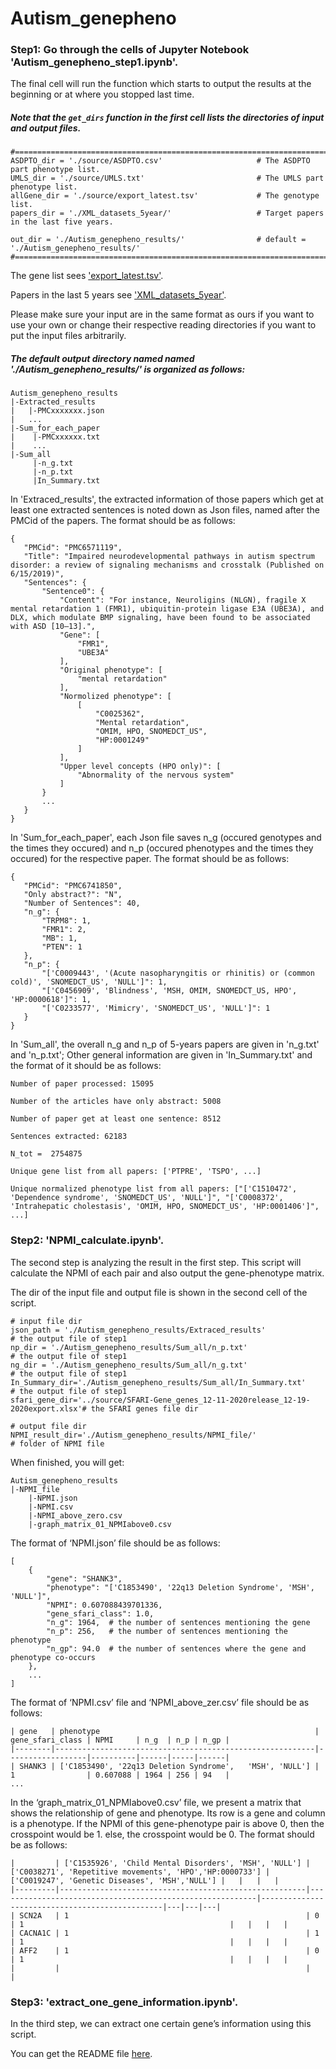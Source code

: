 # Autism_genepheno

 ### Step1: Go through the cells of Jupyter Notebook 'Autism_genepheno_step1.ipynb'.
 
 The final cell will run the function which starts to output the results at the beginning or at where you stopped last time.
 
 ##### Note that the `get_dirs` function in the first cell lists the directories of input and output files. 
 
 ```
#============================================================================================
ASDPTO_dir = './source/ASDPTO.csv'                     # The ASDPTO part phenotype list.
UMLS_dir = './source/UMLS.txt'                         # The UMLS part phenotype list.
allGene_dir = './source/export_latest.tsv'             # The genotype list.
papers_dir = './XML_datasets_5year/'                   # Target papers in the last five years.

out_dir = './Autism_genepheno_results/'                # default = './Autism_genepheno_results/'
#============================================================================================
```
The gene list sees ['export_latest.tsv'](https://drive.google.com/file/d/19suxgUE5VY0jrlY8kGoX3zyb_yHptgDi/view?usp=sharing).

Papers in the last 5 years see ['XML_datasets_5year'](https://drive.google.com/drive/folders/1431UFcXAqdx0lub2vSe28khxkSmt73__?usp=sharing).

Please make sure your input are in the same format as ours if you want to use your own or change their respective reading directories if you want to put the input files arbitrarily.


##### The default output directory named  named './Autism_genepheno_results/' is organized as follows:
```
Autism_genepheno_results
|-Extracted_results
|   |-PMCxxxxxxx.json
|   ...
|-Sum_for_each_paper
|    |-PMCxxxxxx.txt
|    ...
|-Sum_all
     |-n_g.txt
     |-n_p.txt
     |In_Summary.txt
```
In 'Extraced_results', the extracted information of those papers which get at least one extracted sentences is noted down as Json files, named after the PMCid of the papers. The format should be as follows:

 ```
{
    "PMCid": "PMC6571119", 
    "Title": "Impaired neurodevelopmental pathways in autism spectrum disorder: a review of signaling mechanisms and crosstalk (Published on 6/15/2019)", 
    "Sentences": {
        "Sentence0": {
            "Content": "For instance, Neuroligins (NLGN), fragile X mental retardation 1 (FMR1), ubiquitin-protein ligase E3A (UBE3A), and DLX, which modulate BMP signaling, have been found to be associated with ASD [10–13].", 
            "Gene": [
                "FMR1", 
                "UBE3A"
            ], 
            "Original phenotype": [
                "mental retardation"
            ], 
            "Normolized phenotype": [
                [
                    "C0025362", 
                    "Mental retardation", 
                    "OMIM, HPO, SNOMEDCT_US", 
                    "HP:0001249"
                ]
            ], 
            "Upper level concepts (HPO only)": [
                "Abnormality of the nervous system"
            ]
        }
        ...
    }
}

```

In 'Sum_for_each_paper', each Json file saves n_g (occured genotypes and the times they occured) and n_p (occured phenotypes and the times they occured) for the respective paper. The format should be as follows:


 ```
{
    "PMCid": "PMC6741850", 
    "Only abstract?": "N", 
    "Number of Sentences": 40, 
    "n_g": {
        "TRPM8": 1, 
        "FMR1": 2, 
        "MB": 1, 
        "PTEN": 1
    }, 
    "n_p": {
        "['C0009443', '(Acute nasopharyngitis or rhinitis) or (common cold)', 'SNOMEDCT_US', 'NULL']": 1, 
        "['C0456909', 'Blindness', 'MSH, OMIM, SNOMEDCT_US, HPO', 'HP:0000618']": 1, 
        "['C0233577', 'Mimicry', 'SNOMEDCT_US', 'NULL']": 1
    }
}

```

In 'Sum_all', the overall n_g and n_p of 5-years papers are given in 'n_g.txt' and 'n_p.txt'; Other general information are given in 'In_Summary.txt' and the format of it should be as follows:


 ```
Number of paper processed: 15095

Number of the articles have only abstract: 5008

Number of paper get at least one sentence: 8512

Sentences extracted: 62183

N_tot =  2754875

Unique gene list from all papers: ['PTPRE', 'TSPO', ...]

Unique normalized phenotype list from all papers: ["['C1510472', 'Dependence syndrome', 'SNOMEDCT_US', 'NULL']", "['C0008372', 'Intrahepatic cholestasis', 'OMIM, HPO, SNOMEDCT_US', 'HP:0001406']", ...]

```

 ### Step2: 'NPMI_calculate.ipynb'.
 
The second step is analyzing the result in the first step. This script will calculate the NPMI of each pair and also output the gene-phenotype matrix. 

The dir of the input file and output file is shown in the second cell of the script.

```
# input file dir
json_path = './Autism_genepheno_results/Extraced_results'              # the output file of step1
np_dir = './Autism_genepheno_results/Sum_all/n_p.txt'                  # the output file of step1
ng_dir = './Autism_genepheno_results/Sum_all/n_g.txt'                  # the output file of step1
In_Summary_dir='./Autism_genepheno_results/Sum_all/In_Summary.txt'     # the output file of step1
sfari_gene_dir='../source/SFARI-Gene_genes_12-11-2020release_12-19-2020export.xlsx'# the SFARI genes file dir

# output file dir
NPMI_result_dir='./Autism_genepheno_results/NPMI_file/'                # folder of NPMI file 
```

When finished, you will get:
```
Autism_genepheno_results
|-NPMI_file
    |-NPMI.json
    |-NPMI.csv
    |-NPMI_above_zero.csv
    |-graph_matrix_01_NPMIabove0.csv
```

The format of ‘NPMI.json’ file should be as follows:

```
[
    {
        "gene": "SHANK3",
        "phenotype": "['C1853490', '22q13 Deletion Syndrome', 'MSH', 'NULL']",
        "NPMI": 0.607088439701336,
        "gene_sfari_class": 1.0,
        "n_g": 1964,  # the number of sentences mentioning the gene
        "n_p": 256,   # the number of sentences mentioning the phenotype
        "n_gp": 94.0  # the number of sentences where the gene and phenotype co-occurs
    },
    ...
]
```

The format of ‘NPMI.csv’ file and ‘NPMI_above_zer.csv’ file should be as follows:

```
| gene   | phenotype                                                | gene_sfari_class | NPMI     | n_g  | n_p | n_gp |
|--------|----------------------------------------------------------|------------------|----------|------|-----|------|
| SHANK3 | ['C1853490', '22q13 Deletion Syndrome',   'MSH', 'NULL'] | 1                | 0.607088 | 1964 | 256 | 94   |
...

```

In the ‘graph_matrix_01_NPMIabove0.csv’ file, we present a matrix that shows the relationship of gene and phenotype. Its row is a gene and column is a phenotype. If the NPMI of this gene-phenotype pair is above 0, then the crosspoint would be 1. else, the crosspoint would be 0. The format should be as follows:

```
|         | ['C1535926', 'Child Mental Disorders', 'MSH', 'NULL'] | ['C0038271', 'Repetitive movements', 'HPO','HP:0000733'] | ['C0019247', 'Genetic Diseases', 'MSH','NULL'] |   |   |   |
|---------|-------------------------------------------------------|----------------------------------------------------------|------------------------------------------------|---|---|---|
| SCN2A   | 1                                                     | 0                                                        | 1                                              |   |   |   |
| CACNA1C | 1                                                     | 1                                                        | 1                                              |   |   |   |
| AFF2    | 1                                                     | 0                                                        | 1                                              |   |   |   |
|         |                                                       |                                                          |                   

```

 ### Step3: 'extract_one_gene_information.ipynb'.
 
 In the third step, we can extract one certain gene’s information using this script.
 
 You can get the README file [here](https://github.com/maiziezhoulab/Autism_GenePheno/blob/master/analysis/Step3_README.md).


